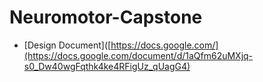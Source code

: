 # Neuromotor-Capstone
- [Design Document]([https://docs.google.com/](https://docs.google.com/document/d/1aQfm62uMXjq-s0_Dw40wgFqthk4ke4RFigUz_qUagG4)
